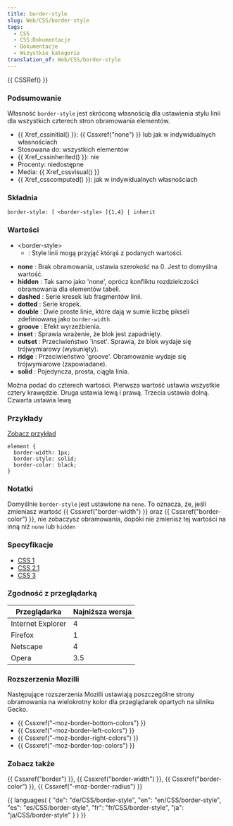 ```yaml
---
title: border-style
slug: Web/CSS/border-style
tags:
  - CSS
  - CSS:Dokumentacje
  - Dokumentacje
  - Wszystkie_kategorie
translation_of: Web/CSS/border-style
---
```

{{ CSSRef() }}

### Podsumowanie

Własność `border-style` jest skróconą własnością dla ustawienia stylu linii dla wszystkich czterech stron obramowania elementów.

- {{ Xref_cssinitial() }}: {{ Cssxref("none") }} lub jak w indywidualnych własnościach
- Stosowana do: wszystkich elementów
- {{ Xref_cssinherited() }}: nie
- Procenty: niedostępne
- Media: {{ Xref_cssvisual() }}
- {{ Xref_csscomputed() }}: jak w indywidualnych własnościach

### Składnia

    border-style: [ <border-style> ]{1,4} | inherit

### Wartości

- \<border-style>
  - : Style linii mogą przyjąć którąś z podanych wartości.

<!---->

- **none** : Brak obramowania, ustawia szerokość na 0. Jest to domyślna wartość.
- **hidden** : Tak samo jako 'none', oprócz konfliktu rozdzielczości obramowania dla elementów tabeli.
- **dashed** : Serie kresek lub fragmentów linii.
- **dotted** : Serie kropek.
- **double** : Dwie proste linie, które dają w sumie liczbę pikseli zdefiniowaną jako `border-width`.
- **groove** : Efekt wyrzeźbienia.
- **inset** : Sprawia wrażenie, że blok jest zapadnięty.
- **outset** : Przeciwieństwo 'inset'. Sprawia, że blok wydaje się trójwymiarowy (wysunięty).
- **ridge** : Przeciwieństwo 'groove'. Obramowanie wydaje się trójwymiarowe (zapowiadane).
- **solid** : Pojedyncza, prosta, ciągła linia.

Można podać do czterech wartości.
Pierwsza wartość ustawia wszystkie cztery krawędzie.
Druga ustawia lewą i prawą.
Trzecia ustawia dolną.
Czwarta ustawia lewą

### Przykłady

[Zobacz przykład](/samples/cssref/border.html)

    element {
      border-width: 1px;
      border-style: solid;
      border-color: black;
    }

### Notatki

Domyślnie `border-style` jest ustawione na `none`. To oznacza, że, jeśli zmieniasz wartość {{ Cssxref("border-width") }} oraz {{ Cssxref("border-color") }}, nie zobaczysz obramowania, dopóki nie zmienisz tej wartości na inną niż `none` lub `hidden`

### Specyfikacje

- [CSS 1](http://www.w3.org/TR/CSS1#border-style)
- [CSS 2.1](http://www.w3.org/TR/CSS21/box.html#border-style-properties)
- [CSS 3](http://www.w3.org/TR/css3-background/#border-style)

### Zgodność z przeglądarką

| Przeglądarka      | Najniższa wersja |
| ----------------- | ---------------- |
| Internet Explorer | 4                |
| Firefox           | 1                |
| Netscape          | 4                |
| Opera             | 3.5              |

### Rozszerzenia Mozilli

Następujące rozszerzenia Mozilli ustawiają poszczególne strony obramowania na wielokrotny kolor dla przeglądarek opartych na silniku Gecko.

- {{ Cssxref("-moz-border-bottom-colors") }}
- {{ Cssxref("-moz-border-left-colors") }}
- {{ Cssxref("-moz-border-right-colors") }}
- {{ Cssxref("-moz-border-top-colors") }}

### Zobacz także

{{ Cssxref("border") }}, {{ Cssxref("border-width") }}, {{ Cssxref("border-color") }}, {{ Cssxref("-moz-border-radius") }}

{{ languages( { "de": "de/CSS/border-style", "en": "en/CSS/border-style", "es": "es/CSS/border-style", "fr": "fr/CSS/border-style", "ja": "ja/CSS/border-style" } ) }}
